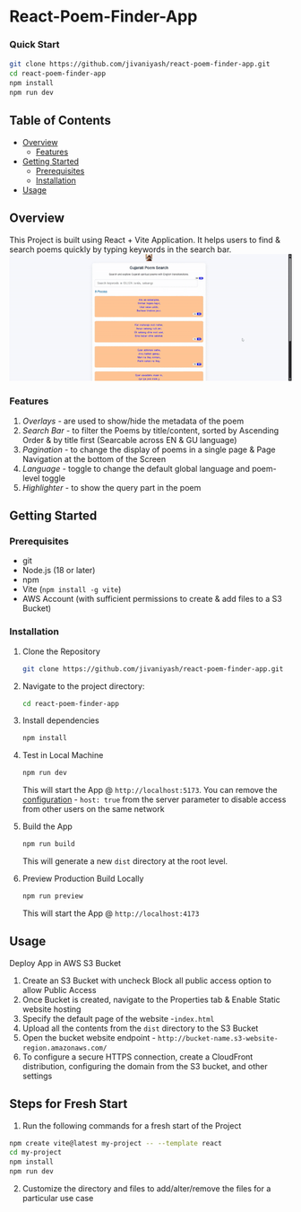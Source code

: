 # React-Poem-Finder-App

### Quick Start
```bash
git clone https://github.com/jivaniyash/react-poem-finder-app.git
cd react-poem-finder-app
npm install
npm run dev
```

## Table of Contents

- [Overview](#overview)
  - [Features](#features)
- [Getting Started](#getting-started)
  - [Prerequisites](#prerequisites)
  - [Installation](#installation)
- [Usage](#usage)

## Overview
This Project is built using React + Vite Application. It helps users to find & search poems quickly by typing keywords in the search bar. 
![Demo](demo/demo.gif)

### Features
1. *Overlays* - are used to show/hide the metadata of the poem
2. *Search Bar* - to filter the Poems by title/content, sorted by Ascending Order & by title first (Searcable across EN & GU language)
3. *Pagination* - to change the display of poems in a single page & Page Navigation at the bottom of the Screen
4. *Language* - toggle to change the default global language and poem-level toggle
5. *Highlighter* - to show the query part in the poem   

## Getting Started

### Prerequisites 

- git
- Node.js (18 or later)
- npm
- Vite (`npm install -g vite`)
- AWS Account (with sufficient permissions to create & add files to a S3 Bucket)

### Installation

1. Clone the Repository

    ```bash
    git clone https://github.com/jivaniyash/react-poem-finder-app.git
    ```

2. Navigate to the project directory:

    ```bash
    cd react-poem-finder-app
    ```

3. Install dependencies
    ```bash
    npm install
    ```

4. Test in Local Machine
    ```bash
    npm run dev
    ```
    This will start the App @ `http://localhost:5173`. You can remove the [configuration](vite.config.js) - `host: true` from the server parameter to disable access from other users on the same network 

5. Build the App
    ```bash
    npm run build
    ```
    This will generate a new `dist` directory at the root level. 

6. Preview Production Build Locally
    ```bash
    npm run preview
    ```
    This will start the App @ `http://localhost:4173`

## Usage
Deploy App in AWS S3 Bucket
1. Create an S3 Bucket with uncheck Block all public access option to allow Public Access 
2. Once Bucket is created, navigate to the Properties tab & Enable Static website hosting 
3. Specify the default page of the website -`index.html` 
4. Upload all the contents from the `dist` directory to the S3 Bucket
5. Open the bucket website endpoint - `http://bucket-name.s3-website-region.amazonaws.com/`
6. To configure a secure HTTPS connection, create a CloudFront distribution, configuring the domain from the S3 bucket, and other settings  

## Steps for Fresh Start
1. Run the following commands for a fresh start of the Project 
```bash
npm create vite@latest my-project -- --template react
cd my-project                 
npm install
npm run dev
```

2. Customize the directory and files to add/alter/remove the files for a particular use case 